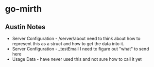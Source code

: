 # go-mirth

## Austin Notes

- Server Configuration - /server/about need to think about how to represent this as a struct and how to get the data into it.
- Server Configuration - _testEmail I need to figure out "what" to send here
- Usage Data - have never used this and not sure how to call it yet